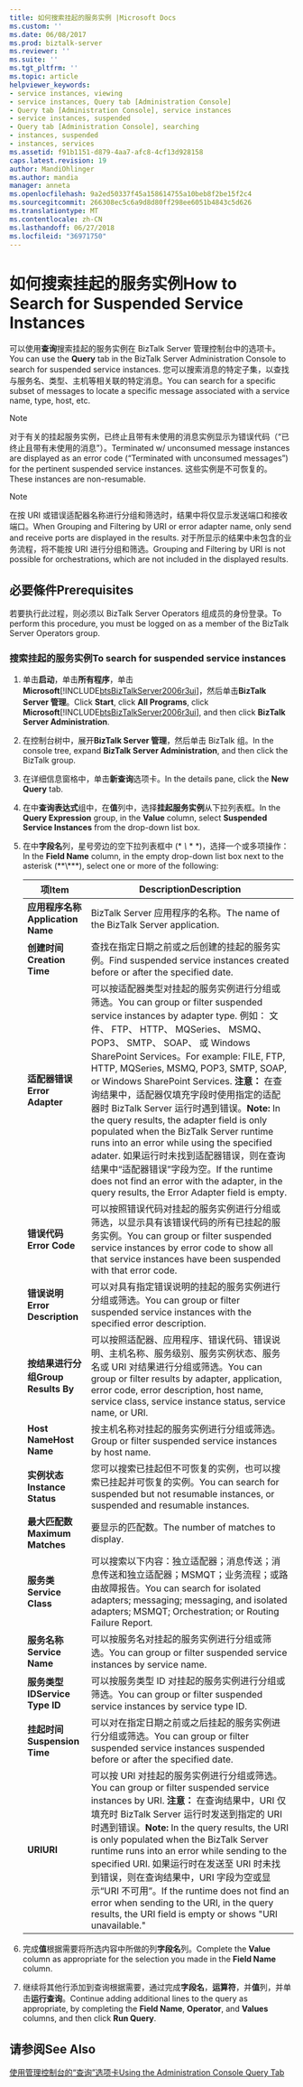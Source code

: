 ```yaml
---
title: 如何搜索挂起的服务实例 |Microsoft Docs
ms.custom: ''
ms.date: 06/08/2017
ms.prod: biztalk-server
ms.reviewer: ''
ms.suite: ''
ms.tgt_pltfrm: ''
ms.topic: article
helpviewer_keywords:
- service instances, viewing
- service instances, Query tab [Administration Console]
- Query tab [Administration Console], service instances
- service instances, suspended
- Query tab [Administration Console], searching
- instances, suspended
- instances, services
ms.assetid: f91b1151-d879-4aa7-afc8-4cf13d928158
caps.latest.revision: 19
author: MandiOhlinger
ms.author: mandia
manager: anneta
ms.openlocfilehash: 9a2ed50337f45a158614755a10beb8f2be15f2c4
ms.sourcegitcommit: 266308ec5c6a9d8d80ff298ee6051b4843c5d626
ms.translationtype: MT
ms.contentlocale: zh-CN
ms.lasthandoff: 06/27/2018
ms.locfileid: "36971750"
---
```

# <a name="how-to-search-for-suspended-service-instances"></a><span data-ttu-id="64fe5-102">如何搜索挂起的服务实例</span><span class="sxs-lookup"><span data-stu-id="64fe5-102">How to Search for Suspended Service Instances</span></span>
<span data-ttu-id="64fe5-103">可以使用**查询**搜索挂起的服务实例在 BizTalk Server 管理控制台中的选项卡。</span><span class="sxs-lookup"><span data-stu-id="64fe5-103">You can use the **Query** tab in the BizTalk Server Administration Console to search for suspended service instances.</span></span> <span data-ttu-id="64fe5-104">您可以搜索消息的特定子集，以查找与服务名、类型、主机等相关联的特定消息。</span><span class="sxs-lookup"><span data-stu-id="64fe5-104">You can search for a specific subset of messages to locate a specific message associated with a service name, type, host, etc.</span></span>  

> [!NOTE]
>  <span data-ttu-id="64fe5-105">对于有关的挂起服务实例，已终止且带有未使用的消息实例显示为错误代码（“已终止且带有未使用的消息”）。</span><span class="sxs-lookup"><span data-stu-id="64fe5-105">Terminated w/ unconsumed message instances are displayed as an error code (“Terminated with unconsumed messages”) for the pertinent suspended service instances.</span></span> <span data-ttu-id="64fe5-106">这些实例是不可恢复的。</span><span class="sxs-lookup"><span data-stu-id="64fe5-106">These instances are non-resumable.</span></span>  

> [!NOTE]
>  <span data-ttu-id="64fe5-107">在按 URI 或错误适配器名称进行分组和筛选时，结果中将仅显示发送端口和接收端口。</span><span class="sxs-lookup"><span data-stu-id="64fe5-107">When Grouping and Filtering by URI or error adapter name, only send and receive ports are displayed in the results.</span></span> <span data-ttu-id="64fe5-108">对于所显示的结果中未包含的业务流程，将不能按 URI 进行分组和筛选。</span><span class="sxs-lookup"><span data-stu-id="64fe5-108">Grouping and Filtering by URI is not possible for orchestrations, which are not included in the displayed results.</span></span>  

## <a name="prerequisites"></a><span data-ttu-id="64fe5-109">必要條件</span><span class="sxs-lookup"><span data-stu-id="64fe5-109">Prerequisites</span></span>  
 <span data-ttu-id="64fe5-110">若要执行此过程，则必须以 BizTalk Server Operators 组成员的身份登录。</span><span class="sxs-lookup"><span data-stu-id="64fe5-110">To perform this procedure, you must be logged on as a member of the BizTalk Server Operators group.</span></span>  

### <a name="to-search-for-suspended-service-instances"></a><span data-ttu-id="64fe5-111">搜索挂起的服务实例</span><span class="sxs-lookup"><span data-stu-id="64fe5-111">To search for suspended service instances</span></span>  

1. <span data-ttu-id="64fe5-112">单击**启动**，单击**所有程序**，单击**Microsoft**[!INCLUDE[btsBizTalkServer2006r3ui](../includes/btsbiztalkserver2006r3ui-md.md)]，然后单击**BizTalk Server 管理**。</span><span class="sxs-lookup"><span data-stu-id="64fe5-112">Click **Start**, click **All Programs**, click **Microsoft**[!INCLUDE[btsBizTalkServer2006r3ui](../includes/btsbiztalkserver2006r3ui-md.md)], and then click **BizTalk Server Administration**.</span></span>  

2. <span data-ttu-id="64fe5-113">在控制台树中，展开**BizTalk Server 管理**，然后单击 BizTalk 组。</span><span class="sxs-lookup"><span data-stu-id="64fe5-113">In the console tree, expand **BizTalk Server Administration**, and then click the BizTalk group.</span></span>  

3. <span data-ttu-id="64fe5-114">在详细信息窗格中，单击**新查询**选项卡。</span><span class="sxs-lookup"><span data-stu-id="64fe5-114">In the details pane, click the **New Query** tab.</span></span>  

4. <span data-ttu-id="64fe5-115">在中**查询表达式**组中，在**值**列中，选择**挂起服务实例**从下拉列表框。</span><span class="sxs-lookup"><span data-stu-id="64fe5-115">In the **Query Expression** group, in the **Value** column, select **Suspended Service Instances** from the drop-down list box.</span></span>  

5. <span data-ttu-id="64fe5-116">在中**字段名**列，星号旁边的空下拉列表框中 (\* *\\* \* \*)，选择一个或多项操作：</span><span class="sxs-lookup"><span data-stu-id="64fe5-116">In the **Field Name** column, in the empty drop-down list box next to the asterisk (\*\*\\*\*\*), select one or more of the following:</span></span>  


   |         <span data-ttu-id="64fe5-117">项</span><span class="sxs-lookup"><span data-stu-id="64fe5-117">Item</span></span>          |                                                                                                                                                                                                                   <span data-ttu-id="64fe5-118">Description</span><span class="sxs-lookup"><span data-stu-id="64fe5-118">Description</span></span>                                                                                                                                                                                                                   |
   |-----------------------|-------------------------------------------------------------------------------------------------------------------------------------------------------------------------------------------------------------------------------------------------------------------------------------------------------------------------------------------------------------------------------------------------------------------------------------------------|
   | <span data-ttu-id="64fe5-119">**应用程序名称**</span><span class="sxs-lookup"><span data-stu-id="64fe5-119">**Application Name**</span></span>  |                                                                                                                                                                                                   <span data-ttu-id="64fe5-120">BizTalk Server 应用程序的名称。</span><span class="sxs-lookup"><span data-stu-id="64fe5-120">The name of the BizTalk Server application.</span></span>                                                                                                                                                                                                   |
   |   <span data-ttu-id="64fe5-121">**创建时间**</span><span class="sxs-lookup"><span data-stu-id="64fe5-121">**Creation Time**</span></span>   |                                                                                                                                                                                  <span data-ttu-id="64fe5-122">查找在指定日期之前或之后创建的挂起的服务实例。</span><span class="sxs-lookup"><span data-stu-id="64fe5-122">Find suspended service instances created before or after the specified date.</span></span>                                                                                                                                                                                   |
   |   <span data-ttu-id="64fe5-123">**适配器错误**</span><span class="sxs-lookup"><span data-stu-id="64fe5-123">**Error Adapter**</span></span>   | <span data-ttu-id="64fe5-124">可以按适配器类型对挂起的服务实例进行分组或筛选。</span><span class="sxs-lookup"><span data-stu-id="64fe5-124">You can group or filter suspended service instances by adapter type.</span></span> <span data-ttu-id="64fe5-125">例如： 文件、 FTP、 HTTP、 MQSeries、 MSMQ、 POP3、 SMTP、 SOAP、 或 Windows SharePoint Services。</span><span class="sxs-lookup"><span data-stu-id="64fe5-125">For example: FILE, FTP, HTTP, MQSeries, MSMQ, POP3, SMTP, SOAP,  or Windows SharePoint Services.</span></span> <span data-ttu-id="64fe5-126">**注意：** 在查询结果中，适配器仅填充字段时使用指定的适配器时 BizTalk Server 运行时遇到错误。</span><span class="sxs-lookup"><span data-stu-id="64fe5-126">**Note:**  In the query results, the adapter field is only populated when the BizTalk Server runtime runs into an error while using the specified adater.</span></span> <span data-ttu-id="64fe5-127">如果运行时未找到适配器错误，则在查询结果中“适配器错误”字段为空。</span><span class="sxs-lookup"><span data-stu-id="64fe5-127">If the runtime does not find an error with the adapter, in the query results, the Error Adapter field is empty.</span></span> |
   |    <span data-ttu-id="64fe5-128">**错误代码**</span><span class="sxs-lookup"><span data-stu-id="64fe5-128">**Error Code**</span></span>     |                                                                                                                                                 <span data-ttu-id="64fe5-129">可以按照错误代码对挂起的服务实例进行分组或筛选，以显示具有该错误代码的所有已挂起的服务实例。</span><span class="sxs-lookup"><span data-stu-id="64fe5-129">You can group or filter suspended service instances by error code to show all that service instances have been suspended with that error code.</span></span>                                                                                                                                                  |
   | <span data-ttu-id="64fe5-130">**错误说明**</span><span class="sxs-lookup"><span data-stu-id="64fe5-130">**Error Description**</span></span> |                                                                                                                                                                            <span data-ttu-id="64fe5-131">可以对具有指定错误说明的挂起的服务实例进行分组或筛选。</span><span class="sxs-lookup"><span data-stu-id="64fe5-131">You can group or filter suspended service instances with the specified error description.</span></span>                                                                                                                                                                            |
   | <span data-ttu-id="64fe5-132">**按结果进行分组**</span><span class="sxs-lookup"><span data-stu-id="64fe5-132">**Group Results By**</span></span>  |                                                                                                                                        <span data-ttu-id="64fe5-133">可以按照适配器、应用程序、错误代码、错误说明、主机名称、服务级别、服务实例状态、服务名或 URI 对结果进行分组或筛选。</span><span class="sxs-lookup"><span data-stu-id="64fe5-133">You can group or filter results by adapter, application, error code, error description, host name, service class, service instance status, service name, or URI.</span></span>                                                                                                                                         |
   |     <span data-ttu-id="64fe5-134">**Host Name**</span><span class="sxs-lookup"><span data-stu-id="64fe5-134">**Host Name**</span></span>     |                                                                                                                                                                                            <span data-ttu-id="64fe5-135">按主机名称对挂起的服务实例进行分组或筛选。</span><span class="sxs-lookup"><span data-stu-id="64fe5-135">Group or filter suspended service instances by host name.</span></span>                                                                                                                                                                                            |
   |  <span data-ttu-id="64fe5-136">**实例状态**</span><span class="sxs-lookup"><span data-stu-id="64fe5-136">**Instance Status**</span></span>  |                                                                                                                                                                         <span data-ttu-id="64fe5-137">您可以搜索已挂起但不可恢复的实例，也可以搜索已挂起并可恢复的实例。</span><span class="sxs-lookup"><span data-stu-id="64fe5-137">You can search for suspended but not resumable instances, or suspended and resumable instances.</span></span>                                                                                                                                                                         |
   |  <span data-ttu-id="64fe5-138">**最大匹配数**</span><span class="sxs-lookup"><span data-stu-id="64fe5-138">**Maximum Matches**</span></span>  |                                                                                                                                                                                                        <span data-ttu-id="64fe5-139">要显示的匹配数。</span><span class="sxs-lookup"><span data-stu-id="64fe5-139">The number of matches to display.</span></span>                                                                                                                                                                                                        |
   |   <span data-ttu-id="64fe5-140">**服务类**</span><span class="sxs-lookup"><span data-stu-id="64fe5-140">**Service Class**</span></span>   |                                                                                                                                                       <span data-ttu-id="64fe5-141">可以搜索以下内容：独立适配器；消息传送；消息传送和独立适配器；MSMQT；业务流程；或路由故障报告。</span><span class="sxs-lookup"><span data-stu-id="64fe5-141">You can search for isolated adapters; messaging; messaging, and isolated adapters; MSMQT; Orchestration; or Routing Failure Report.</span></span>                                                                                                                                                       |
   |   <span data-ttu-id="64fe5-142">**服务名称**</span><span class="sxs-lookup"><span data-stu-id="64fe5-142">**Service Name**</span></span>    |                                                                                                                                                                                      <span data-ttu-id="64fe5-143">可以按服务名对挂起的服务实例进行分组或筛选。</span><span class="sxs-lookup"><span data-stu-id="64fe5-143">You can group or filter suspended service instances by service name.</span></span>                                                                                                                                                                                       |
   |  <span data-ttu-id="64fe5-144">**服务类型 ID**</span><span class="sxs-lookup"><span data-stu-id="64fe5-144">**Service Type ID**</span></span>  |                                                                                                                                                                                     <span data-ttu-id="64fe5-145">可以按服务类型 ID 对挂起的服务实例进行分组或筛选。</span><span class="sxs-lookup"><span data-stu-id="64fe5-145">You can group or filter suspended service instances by service type ID.</span></span>                                                                                                                                                                                     |
   |  <span data-ttu-id="64fe5-146">**挂起时间**</span><span class="sxs-lookup"><span data-stu-id="64fe5-146">**Suspension Time**</span></span>  |                                                                                                                                                                        <span data-ttu-id="64fe5-147">可以对在指定日期之前或之后挂起的服务实例进行分组或筛选。</span><span class="sxs-lookup"><span data-stu-id="64fe5-147">You can group or filter suspended service instances suspended before or after the specified date.</span></span>                                                                                                                                                                        |
   |        <span data-ttu-id="64fe5-148">**URI**</span><span class="sxs-lookup"><span data-stu-id="64fe5-148">**URI**</span></span>        |                                              <span data-ttu-id="64fe5-149">可以按 URI 对挂起的服务实例进行分组或筛选。</span><span class="sxs-lookup"><span data-stu-id="64fe5-149">You can group or filter suspended service instances by URI.</span></span> <span data-ttu-id="64fe5-150">**注意：** 在查询结果中，URI 仅填充时 BizTalk Server 运行时发送到指定的 URI 时遇到错误。</span><span class="sxs-lookup"><span data-stu-id="64fe5-150">**Note:**  In the query results, the URI is only populated when the BizTalk Server runtime runs into an error while sending to the specified URI.</span></span> <span data-ttu-id="64fe5-151">如果运行时在发送至 URI 时未找到错误，则在查询结果中，URI 字段为空或显示“URI 不可用”。</span><span class="sxs-lookup"><span data-stu-id="64fe5-151">If the runtime does not find an error when sending to the URI, in the query results, the URI field is empty or shows "URI unavailable."</span></span>                                              |


6. <span data-ttu-id="64fe5-152">完成**值**根据需要将所选内容中所做的列**字段名**列。</span><span class="sxs-lookup"><span data-stu-id="64fe5-152">Complete the **Value** column as appropriate for the selection you made in the **Field Name** column.</span></span>  

7. <span data-ttu-id="64fe5-153">继续将其他行添加到查询根据需要，通过完成**字段名**，**运算符**，并**值**列，并单击**运行查询**。</span><span class="sxs-lookup"><span data-stu-id="64fe5-153">Continue adding additional lines to the query as appropriate, by completing the **Field Name**, **Operator**, and **Values** columns, and then click **Run Query**.</span></span>  

## <a name="see-also"></a><span data-ttu-id="64fe5-154">请参阅</span><span class="sxs-lookup"><span data-stu-id="64fe5-154">See Also</span></span>  
 [<span data-ttu-id="64fe5-155">使用管理控制台的“查询”选项卡</span><span class="sxs-lookup"><span data-stu-id="64fe5-155">Using the Administration Console Query Tab</span></span>](../core/using-the-administration-console-query-tab.md)
